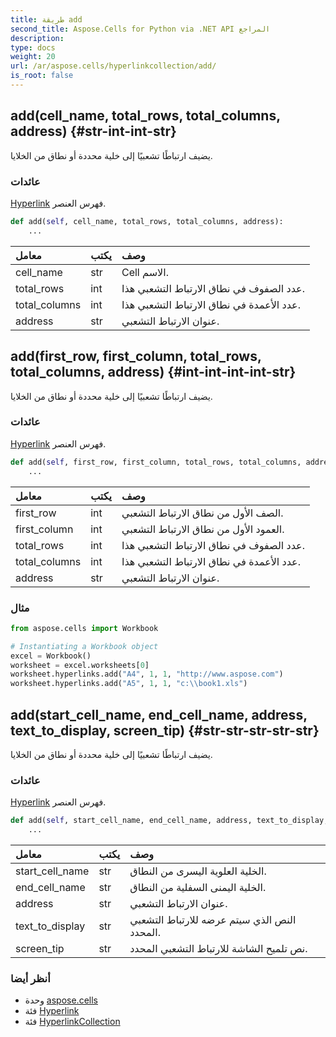 ```yaml
---
title: طريقة add
second_title: Aspose.Cells for Python via .NET API المراجع
description:
type: docs
weight: 20
url: /ar/aspose.cells/hyperlinkcollection/add/
is_root: false
---
```

##  add(cell_name, total_rows, total_columns, address) {#str-int-int-str}
يضيف ارتباطًا تشعبيًا إلى خلية محددة أو نطاق من الخلايا.


###  عائدات

[Hyperlink](/cells/python-net/ar/aspose.cells/hyperlink) فهرس العنصر.


```python
def add(self, cell_name, total_rows, total_columns, address):
    ...
```


| معامل| يكتب| وصف|
| :- | :- | :- |
| cell_name | str | Cell الاسم.|
| total_rows | int | عدد الصفوف في نطاق الارتباط التشعبي هذا.|
| total_columns | int | عدد الأعمدة في نطاق الارتباط التشعبي هذا.|
| address | str | عنوان الارتباط التشعبي.|


##  add(first_row, first_column, total_rows, total_columns, address) {#int-int-int-int-str}
يضيف ارتباطًا تشعبيًا إلى خلية محددة أو نطاق من الخلايا.


###  عائدات

[Hyperlink](/cells/python-net/ar/aspose.cells/hyperlink) فهرس العنصر.


```python
def add(self, first_row, first_column, total_rows, total_columns, address):
    ...
```


| معامل| يكتب| وصف|
| :- | :- | :- |
| first_row | int | الصف الأول من نطاق الارتباط التشعبي.|
| first_column | int | العمود الأول من نطاق الارتباط التشعبي.|
| total_rows | int | عدد الصفوف في نطاق الارتباط التشعبي هذا.|
| total_columns | int | عدد الأعمدة في نطاق الارتباط التشعبي هذا.|
| address | str | عنوان الارتباط التشعبي.|

###  مثال

```python
from aspose.cells import Workbook

# Instantiating a Workbook object
excel = Workbook()
worksheet = excel.worksheets[0]
worksheet.hyperlinks.add("A4", 1, 1, "http://www.aspose.com")
worksheet.hyperlinks.add("A5", 1, 1, "c:\\book1.xls")

```


##  add(start_cell_name, end_cell_name, address, text_to_display, screen_tip) {#str-str-str-str-str}
يضيف ارتباطًا تشعبيًا إلى خلية محددة أو نطاق من الخلايا.


###  عائدات

[Hyperlink](/cells/python-net/ar/aspose.cells/hyperlink) فهرس العنصر.


```python
def add(self, start_cell_name, end_cell_name, address, text_to_display, screen_tip):
    ...
```


| معامل| يكتب| وصف|
| :- | :- | :- |
| start_cell_name | str | الخلية العلوية اليسرى من النطاق.|
| end_cell_name | str | الخلية اليمنى السفلية من النطاق.|
| address | str | عنوان الارتباط التشعبي.|
| text_to_display | str | النص الذي سيتم عرضه للارتباط التشعبي المحدد.|
| screen_tip | str |نص تلميح الشاشة للارتباط التشعبي المحدد.|



###  أنظر أيضا
* وحدة [aspose.cells](../../)
* فئة [Hyperlink](/cells/python-net/ar/aspose.cells/hyperlink)
* فئة [HyperlinkCollection](/cells/python-net/ar/aspose.cells/hyperlinkcollection)
